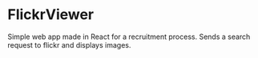 # FlickrViewer

Simple web app made in React for a recruitment process. Sends a search request to flickr and displays images.
